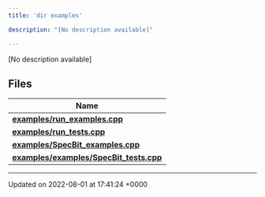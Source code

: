 ```yaml
---
title: 'dir examples'

description: "[No description available]"

---
```







[No description available]

## Files

| Name           |
| -------------- |
| **[examples/run_examples.cpp](/documentation/code/darkbit_development/files/run__examples_8cpp/#file-run-examples.cpp)**  |
| **[examples/run_tests.cpp](/documentation/code/darkbit_development/files/run__tests_8cpp/#file-run-tests.cpp)**  |
| **[examples/SpecBit_examples.cpp](/documentation/code/darkbit_development/files/specbit__examples_8cpp/#file-specbit-examples.cpp)**  |
| **[examples/examples/SpecBit_tests.cpp](/documentation/code/darkbit_development/files/examples_2specbit__tests_8cpp/#file-examples/specbit-tests.cpp)**  |






-------------------------------

Updated on 2022-08-01 at 17:41:24 +0000
